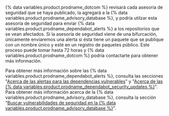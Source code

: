 {% data variables.product.prodname_dotcom %} revisará cada asesoría de seguridad que se haya publicado, la agregará a la {% data variables.product.prodname_advisory_database %}, y podría utilzar esta asesoría de seguridad para enviar {% data variables.product.prodname_dependabot_alerts %} a los repositorios que se vean afectados. Si la asesoría de seguridad viene de una bifurcación, únicamente enviaremos una alerta si ésta tiene un paquete que se publique con un nombre único y esté en un registro de paquetes público. Este proceso puede tomar hasta 72 horas y {% data variables.product.prodname_dotcom %} podría contactarte para obtener más información.

Para obtener más información sobre las {% data variables.product.prodname_dependabot_alerts %}, consulta las secciones "[Acerca de las alertas para las dependencias vulnerables](/github/managing-security-vulnerabilities/about-alerts-for-vulnerable-dependencies#dependabot-alerts-for-vulnerable-dependencies)" y "[Acerca de las {% data variables.product.prodname_dependabot_security_updates %}](/github/managing-security-vulnerabilities/about-dependabot-security-updates#about-dependabot-security-updates)". Para obtener más información acerca de la {% data variables.product.prodname_advisory_database %}, consulta la sección "[Buscar vulnerabilidades de seguridad en la {% data variables.product.prodname_advisory_database %}](/github/managing-security-vulnerabilities/browsing-security-vulnerabilities-in-the-github-advisory-database)".
